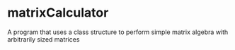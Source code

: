 # matrixCalculator
A program that uses a class structure to perform simple matrix algebra with arbitrarily sized matrices
